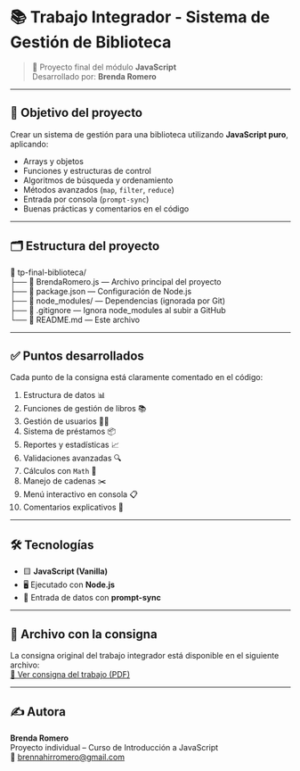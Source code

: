 # 📚 Trabajo Integrador - Sistema de Gestión de Biblioteca

> 🧠 Proyecto final del módulo **JavaScript**  
> Desarrollado por: **Brenda Romero**

---

## 🎯 Objetivo del proyecto

Crear un sistema de gestión para una biblioteca utilizando **JavaScript puro**, aplicando:

- Arrays y objetos
- Funciones y estructuras de control
- Algoritmos de búsqueda y ordenamiento
- Métodos avanzados (`map`, `filter`, `reduce`)
- Entrada por consola (`prompt-sync`)
- Buenas prácticas y comentarios en el código

---

## 🗂️ Estructura del proyecto

📁 tp-final-biblioteca/  
├── 📄 BrendaRomero.js — Archivo principal del proyecto  
├── 📄 package.json — Configuración de Node.js  
├── 📁 node_modules/ — Dependencias (ignorada por Git)  
├── 📄 .gitignore — Ignora node_modules al subir a GitHub  
└── 📄 README.md — Este archivo

---

## ✅ Puntos desarrollados

Cada punto de la consigna está claramente comentado en el código:

1. Estructura de datos 📊  
2. Funciones de gestión de libros 📚  
3. Gestión de usuarios 🧑‍💻  
4. Sistema de préstamos 📦  
5. Reportes y estadísticas 📈  
6. Validaciones avanzadas 🔍  
7. Cálculos con `Math` 🧮  
8. Manejo de cadenas ✂️  
9. Menú interactivo en consola 📋  
10. Comentarios explicativos 📝  

---

## 🛠 Tecnologías

- 🟨 **JavaScript (Vanilla)**
- 🖥️ Ejecutado con **Node.js**
- 🧾 Entrada de datos con **prompt-sync**

---

## 📎 Archivo con la consigna

La consigna original del trabajo integrador está disponible en el siguiente archivo:  
[📄 Ver consigna del trabajo (PDF)](./consigna.pdf)

---

## ✍️ Autora

**Brenda Romero**  
Proyecto individual – Curso de Introducción a JavaScript  
📧 brennahirromero@gmail.com
